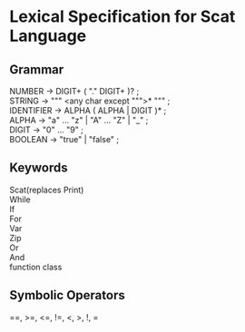 # Lexical Specification for Scat Language


## Grammar
NUMBER         → DIGIT+ ( "." DIGIT+ )? ;  
STRING         → "\"" <any char except "\"">* "\"" ;  
IDENTIFIER     → ALPHA ( ALPHA | DIGIT )* ;  
ALPHA          → "a" ... "z" | "A" ... "Z" | "_" ;  
DIGIT          → "0" ... "9" ;  
BOOLEAN        → "true" | "false" ;  


## Keywords
Scat(replaces Print)  
While  
If  
For  
Var  
Zip  
Or  
And  
function
class  

## Symbolic Operators
==, >=, <=, !=, <, >, !, =
